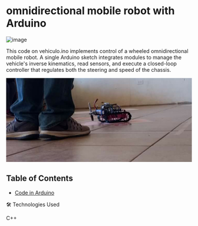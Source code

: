 # omnidirectional mobile robot with Arduino

![image](https://raw.githubusercontent.com/miguelvmonroy/vehiculo-omnidireccional/refs/heads/main/fondovehiculo.png)




This code on vehiculo.ino implements control of a wheeled omnidirectional mobile robot. A single Arduino sketch integrates modules to manage the vehicle's inverse kinematics, read sensors, and execute a closed-loop controller that regulates both the steering and speed of the chassis.

<p align="center">
  <img src="https://raw.githubusercontent.com/miguelvmonroy/omnidirectional-mobile-robot/refs/heads/main/FotosVehiculo.jpg" alt="Vehículo Omnidireccional" />
</p>



## Table of Contents
- [Code in Arduino](https://github.com/miguelvmonroy/omnidirectional-mobile-robot/blob/main/vehiculo.ino)

🛠 Technologies Used

C++

